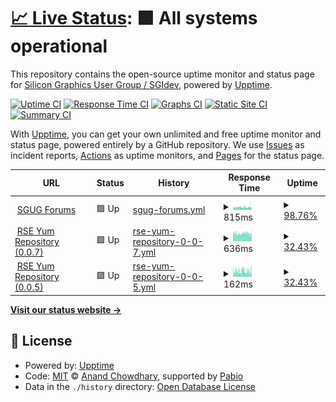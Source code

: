 # [📈 Live Status](https://sgidevnet.github.io/statuspage): <!--live status--> **🟩 All systems operational**

This repository contains the open-source uptime monitor and status page for [Silicon Graphics User Group / SGIdev](https://sgi.sh), powered by [Upptime](https://github.com/upptime/upptime).

[![Uptime CI](https://github.com/sgidevnet/statuspage/workflows/Uptime%20CI/badge.svg)](https://github.com/sgidevnet/statuspage/actions?query=workflow%3A%22Uptime+CI%22)
[![Response Time CI](https://github.com/sgidevnet/statuspage/workflows/Response%20Time%20CI/badge.svg)](https://github.com/sgidevnet/statuspage/actions?query=workflow%3A%22Response+Time+CI%22)
[![Graphs CI](https://github.com/sgidevnet/statuspage/workflows/Graphs%20CI/badge.svg)](https://github.com/sgidevnet/statuspage/actions?query=workflow%3A%22Graphs+CI%22)
[![Static Site CI](https://github.com/sgidevnet/statuspage/workflows/Static%20Site%20CI/badge.svg)](https://github.com/sgidevnet/statuspage/actions?query=workflow%3A%22Static+Site+CI%22)
[![Summary CI](https://github.com/sgidevnet/statuspage/workflows/Summary%20CI/badge.svg)](https://github.com/sgidevnet/statuspage/actions?query=workflow%3A%22Summary+CI%22)

With [Upptime](https://upptime.js.org), you can get your own unlimited and free uptime monitor and status page, powered entirely by a GitHub repository. We use [Issues](https://github.com/sgidevnet/statuspage/issues) as incident reports, [Actions](https://github.com/sgidevnet/statuspage/actions) as uptime monitors, and [Pages](https://sgidevnet.github.io/statuspage) for the status page.

<!--start: status pages-->
<!-- This summary is generated by Upptime (https://github.com/upptime/upptime) -->
<!-- Do not edit this manually, your changes will be overwritten -->
<!-- prettier-ignore -->
| URL | Status | History | Response Time | Uptime |
| --- | ------ | ------- | ------------- | ------ |
| <img alt="" src="https://icons.duckduckgo.com/ip3/forums.sgi.sh.ico" height="13"> [SGUG Forums](https://forums.sgi.sh) | 🟩 Up | [sgug-forums.yml](https://github.com/sgidevnet/statuspage/commits/HEAD/history/sgug-forums.yml) | <details><summary><img alt="Response time graph" src="./graphs/sgug-forums/response-time-week.png" height="20"> 815ms</summary><br><a href="https://status.sgi.sh/history/sgug-forums"><img alt="Response time 538" src="https://img.shields.io/endpoint?url=https%3A%2F%2Fraw.githubusercontent.com%2Fsgidevnet%2Fstatuspage%2FHEAD%2Fapi%2Fsgug-forums%2Fresponse-time.json"></a><br><a href="https://status.sgi.sh/history/sgug-forums"><img alt="24-hour response time 2317" src="https://img.shields.io/endpoint?url=https%3A%2F%2Fraw.githubusercontent.com%2Fsgidevnet%2Fstatuspage%2FHEAD%2Fapi%2Fsgug-forums%2Fresponse-time-day.json"></a><br><a href="https://status.sgi.sh/history/sgug-forums"><img alt="7-day response time 815" src="https://img.shields.io/endpoint?url=https%3A%2F%2Fraw.githubusercontent.com%2Fsgidevnet%2Fstatuspage%2FHEAD%2Fapi%2Fsgug-forums%2Fresponse-time-week.json"></a><br><a href="https://status.sgi.sh/history/sgug-forums"><img alt="30-day response time 572" src="https://img.shields.io/endpoint?url=https%3A%2F%2Fraw.githubusercontent.com%2Fsgidevnet%2Fstatuspage%2FHEAD%2Fapi%2Fsgug-forums%2Fresponse-time-month.json"></a><br><a href="https://status.sgi.sh/history/sgug-forums"><img alt="1-year response time 538" src="https://img.shields.io/endpoint?url=https%3A%2F%2Fraw.githubusercontent.com%2Fsgidevnet%2Fstatuspage%2FHEAD%2Fapi%2Fsgug-forums%2Fresponse-time-year.json"></a></details> | <details><summary><a href="https://status.sgi.sh/history/sgug-forums">98.76%</a></summary><a href="https://status.sgi.sh/history/sgug-forums"><img alt="All-time uptime 99.36%" src="https://img.shields.io/endpoint?url=https%3A%2F%2Fraw.githubusercontent.com%2Fsgidevnet%2Fstatuspage%2FHEAD%2Fapi%2Fsgug-forums%2Fuptime.json"></a><br><a href="https://status.sgi.sh/history/sgug-forums"><img alt="24-hour uptime 97.43%" src="https://img.shields.io/endpoint?url=https%3A%2F%2Fraw.githubusercontent.com%2Fsgidevnet%2Fstatuspage%2FHEAD%2Fapi%2Fsgug-forums%2Fuptime-day.json"></a><br><a href="https://status.sgi.sh/history/sgug-forums"><img alt="7-day uptime 98.76%" src="https://img.shields.io/endpoint?url=https%3A%2F%2Fraw.githubusercontent.com%2Fsgidevnet%2Fstatuspage%2FHEAD%2Fapi%2Fsgug-forums%2Fuptime-week.json"></a><br><a href="https://status.sgi.sh/history/sgug-forums"><img alt="30-day uptime 99.71%" src="https://img.shields.io/endpoint?url=https%3A%2F%2Fraw.githubusercontent.com%2Fsgidevnet%2Fstatuspage%2FHEAD%2Fapi%2Fsgug-forums%2Fuptime-month.json"></a><br><a href="https://status.sgi.sh/history/sgug-forums"><img alt="1-year uptime 99.36%" src="https://img.shields.io/endpoint?url=https%3A%2F%2Fraw.githubusercontent.com%2Fsgidevnet%2Fstatuspage%2FHEAD%2Fapi%2Fsgug-forums%2Fuptime-year.json"></a></details>
| <img alt="" src="https://icons.duckduckgo.com/ip3/ports.sgi.sh.ico" height="13"> [RSE Yum Repository (0.0.7)](https://ports.sgi.sh/repo/0.0.7/repodata/repomd.xml) | 🟩 Up | [rse-yum-repository-0-0-7.yml](https://github.com/sgidevnet/statuspage/commits/HEAD/history/rse-yum-repository-0-0-7.yml) | <details><summary><img alt="Response time graph" src="./graphs/rse-yum-repository-0-0-7/response-time-week.png" height="20"> 636ms</summary><br><a href="https://status.sgi.sh/history/rse-yum-repository-0-0-7"><img alt="Response time 618" src="https://img.shields.io/endpoint?url=https%3A%2F%2Fraw.githubusercontent.com%2Fsgidevnet%2Fstatuspage%2FHEAD%2Fapi%2Frse-yum-repository-0-0-7%2Fresponse-time.json"></a><br><a href="https://status.sgi.sh/history/rse-yum-repository-0-0-7"><img alt="24-hour response time 356" src="https://img.shields.io/endpoint?url=https%3A%2F%2Fraw.githubusercontent.com%2Fsgidevnet%2Fstatuspage%2FHEAD%2Fapi%2Frse-yum-repository-0-0-7%2Fresponse-time-day.json"></a><br><a href="https://status.sgi.sh/history/rse-yum-repository-0-0-7"><img alt="7-day response time 636" src="https://img.shields.io/endpoint?url=https%3A%2F%2Fraw.githubusercontent.com%2Fsgidevnet%2Fstatuspage%2FHEAD%2Fapi%2Frse-yum-repository-0-0-7%2Fresponse-time-week.json"></a><br><a href="https://status.sgi.sh/history/rse-yum-repository-0-0-7"><img alt="30-day response time 631" src="https://img.shields.io/endpoint?url=https%3A%2F%2Fraw.githubusercontent.com%2Fsgidevnet%2Fstatuspage%2FHEAD%2Fapi%2Frse-yum-repository-0-0-7%2Fresponse-time-month.json"></a><br><a href="https://status.sgi.sh/history/rse-yum-repository-0-0-7"><img alt="1-year response time 618" src="https://img.shields.io/endpoint?url=https%3A%2F%2Fraw.githubusercontent.com%2Fsgidevnet%2Fstatuspage%2FHEAD%2Fapi%2Frse-yum-repository-0-0-7%2Fresponse-time-year.json"></a></details> | <details><summary><a href="https://status.sgi.sh/history/rse-yum-repository-0-0-7">32.43%</a></summary><a href="https://status.sgi.sh/history/rse-yum-repository-0-0-7"><img alt="All-time uptime 96.58%" src="https://img.shields.io/endpoint?url=https%3A%2F%2Fraw.githubusercontent.com%2Fsgidevnet%2Fstatuspage%2FHEAD%2Fapi%2Frse-yum-repository-0-0-7%2Fuptime.json"></a><br><a href="https://status.sgi.sh/history/rse-yum-repository-0-0-7"><img alt="24-hour uptime 26.02%" src="https://img.shields.io/endpoint?url=https%3A%2F%2Fraw.githubusercontent.com%2Fsgidevnet%2Fstatuspage%2FHEAD%2Fapi%2Frse-yum-repository-0-0-7%2Fuptime-day.json"></a><br><a href="https://status.sgi.sh/history/rse-yum-repository-0-0-7"><img alt="7-day uptime 32.43%" src="https://img.shields.io/endpoint?url=https%3A%2F%2Fraw.githubusercontent.com%2Fsgidevnet%2Fstatuspage%2FHEAD%2Fapi%2Frse-yum-repository-0-0-7%2Fuptime-week.json"></a><br><a href="https://status.sgi.sh/history/rse-yum-repository-0-0-7"><img alt="30-day uptime 84.45%" src="https://img.shields.io/endpoint?url=https%3A%2F%2Fraw.githubusercontent.com%2Fsgidevnet%2Fstatuspage%2FHEAD%2Fapi%2Frse-yum-repository-0-0-7%2Fuptime-month.json"></a><br><a href="https://status.sgi.sh/history/rse-yum-repository-0-0-7"><img alt="1-year uptime 96.58%" src="https://img.shields.io/endpoint?url=https%3A%2F%2Fraw.githubusercontent.com%2Fsgidevnet%2Fstatuspage%2FHEAD%2Fapi%2Frse-yum-repository-0-0-7%2Fuptime-year.json"></a></details>
| <img alt="" src="https://icons.duckduckgo.com/ip3/ports.sgi.sh.ico" height="13"> [RSE Yum Repository (0.0.5)](https://ports.sgi.sh/repo/0.0.5/repodata/repomd.xml) | 🟩 Up | [rse-yum-repository-0-0-5.yml](https://github.com/sgidevnet/statuspage/commits/HEAD/history/rse-yum-repository-0-0-5.yml) | <details><summary><img alt="Response time graph" src="./graphs/rse-yum-repository-0-0-5/response-time-week.png" height="20"> 162ms</summary><br><a href="https://status.sgi.sh/history/rse-yum-repository-0-0-5"><img alt="Response time 155" src="https://img.shields.io/endpoint?url=https%3A%2F%2Fraw.githubusercontent.com%2Fsgidevnet%2Fstatuspage%2FHEAD%2Fapi%2Frse-yum-repository-0-0-5%2Fresponse-time.json"></a><br><a href="https://status.sgi.sh/history/rse-yum-repository-0-0-5"><img alt="24-hour response time 219" src="https://img.shields.io/endpoint?url=https%3A%2F%2Fraw.githubusercontent.com%2Fsgidevnet%2Fstatuspage%2FHEAD%2Fapi%2Frse-yum-repository-0-0-5%2Fresponse-time-day.json"></a><br><a href="https://status.sgi.sh/history/rse-yum-repository-0-0-5"><img alt="7-day response time 162" src="https://img.shields.io/endpoint?url=https%3A%2F%2Fraw.githubusercontent.com%2Fsgidevnet%2Fstatuspage%2FHEAD%2Fapi%2Frse-yum-repository-0-0-5%2Fresponse-time-week.json"></a><br><a href="https://status.sgi.sh/history/rse-yum-repository-0-0-5"><img alt="30-day response time 154" src="https://img.shields.io/endpoint?url=https%3A%2F%2Fraw.githubusercontent.com%2Fsgidevnet%2Fstatuspage%2FHEAD%2Fapi%2Frse-yum-repository-0-0-5%2Fresponse-time-month.json"></a><br><a href="https://status.sgi.sh/history/rse-yum-repository-0-0-5"><img alt="1-year response time 155" src="https://img.shields.io/endpoint?url=https%3A%2F%2Fraw.githubusercontent.com%2Fsgidevnet%2Fstatuspage%2FHEAD%2Fapi%2Frse-yum-repository-0-0-5%2Fresponse-time-year.json"></a></details> | <details><summary><a href="https://status.sgi.sh/history/rse-yum-repository-0-0-5">32.43%</a></summary><a href="https://status.sgi.sh/history/rse-yum-repository-0-0-5"><img alt="All-time uptime 96.58%" src="https://img.shields.io/endpoint?url=https%3A%2F%2Fraw.githubusercontent.com%2Fsgidevnet%2Fstatuspage%2FHEAD%2Fapi%2Frse-yum-repository-0-0-5%2Fuptime.json"></a><br><a href="https://status.sgi.sh/history/rse-yum-repository-0-0-5"><img alt="24-hour uptime 26.03%" src="https://img.shields.io/endpoint?url=https%3A%2F%2Fraw.githubusercontent.com%2Fsgidevnet%2Fstatuspage%2FHEAD%2Fapi%2Frse-yum-repository-0-0-5%2Fuptime-day.json"></a><br><a href="https://status.sgi.sh/history/rse-yum-repository-0-0-5"><img alt="7-day uptime 32.43%" src="https://img.shields.io/endpoint?url=https%3A%2F%2Fraw.githubusercontent.com%2Fsgidevnet%2Fstatuspage%2FHEAD%2Fapi%2Frse-yum-repository-0-0-5%2Fuptime-week.json"></a><br><a href="https://status.sgi.sh/history/rse-yum-repository-0-0-5"><img alt="30-day uptime 84.45%" src="https://img.shields.io/endpoint?url=https%3A%2F%2Fraw.githubusercontent.com%2Fsgidevnet%2Fstatuspage%2FHEAD%2Fapi%2Frse-yum-repository-0-0-5%2Fuptime-month.json"></a><br><a href="https://status.sgi.sh/history/rse-yum-repository-0-0-5"><img alt="1-year uptime 96.58%" src="https://img.shields.io/endpoint?url=https%3A%2F%2Fraw.githubusercontent.com%2Fsgidevnet%2Fstatuspage%2FHEAD%2Fapi%2Frse-yum-repository-0-0-5%2Fuptime-year.json"></a></details>

<!--end: status pages-->

[**Visit our status website →**](https://sgidevnet.github.io/statuspage)

## 📄 License

- Powered by: [Upptime](https://github.com/upptime/upptime)
- Code: [MIT](./LICENSE) © [Anand Chowdhary](https://anandchowdhary.com), supported by [Pabio](https://pabio.com)
- Data in the `./history` directory: [Open Database License](https://opendatacommons.org/licenses/odbl/1-0/)
